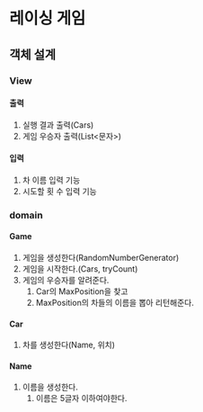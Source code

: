 
# 레이싱 게임

## 객체 설계

### View

#### 출력
1. 실행 결과 출력(Cars)
2. 게임 우승자 출력(List<문자>)

#### 입력
1. 차 이름 입력 기능
2. 시도할 횟 수 입력 기능

### domain

#### Game
1. 게임을 생성한다(RandomNumberGenerator)
2. 게임을 시작한다.(Cars, tryCount)
3. 게임의 우승자를 알려준다.
    1. Car의 MaxPosition을 찾고
    2. MaxPosition의 차들의 이름을 뽑아 리턴해준다.
#### Car
1. 차를 생성한다(Name, 위치)

#### Name

1. 이름을 생성한다.
    1. 이름은 5글자 이하여야한다.